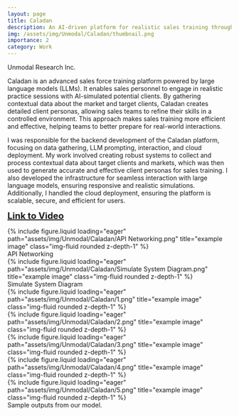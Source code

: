 ```yaml
---
layout: page
title: Caladan
description: An AI-driven platform for realistic sales training through simulated client interactions 2024
img: /assets/img/Unmodal/Caladan/thumbnail.png
importance: 2
category: Work
---
```


Unmodal Research Inc.

Caladan is an advanced sales force training platform powered by large language models (LLMs). It enables sales personnel to engage in realistic practice sessions with AI-simulated potential clients. By gathering contextual data about the market and target clients, Caladan creates detailed client personas, allowing sales teams to refine their skills in a controlled environment. This approach makes sales training more efficient and effective, helping teams to better prepare for real-world interactions.

I was responsible for the backend development of the Caladan platform, focusing on data gathering, LLM prompting, interaction, and cloud deployment. My work involved creating robust systems to collect and process contextual data about target clients and markets, which was then used to generate accurate and effective client personas for sales training. I also developed the infrastructure for seamless interaction with large language models, ensuring responsive and realistic simulations. Additionally, I handled the cloud deployment, ensuring the platform is scalable, secure, and efficient for users.


<a href="https://www.youtube.com/playlist?list=PLQj3Su353trwYVG-8IaqRaT-ilFBj5IfM" target="_blank" style="font-size: 20px; font-weight: bold;">Link to Video</a>

<div class="row">
    <div class="col-sm mt-3 mt-md-0">
        {% include figure.liquid loading="eager" path="assets/img/Unmodal/Caladan/API Networking.png" title="example image" class="img-fluid rounded z-depth-1" %}
    </div>
</div>
<div class="caption">
API Networking
</div>

<div class="row">
    <div class="col-sm mt-3 mt-md-0">
        {% include figure.liquid loading="eager" path="assets/img/Unmodal/Caladan/Simulate System Diagram.png" title="example image" class="img-fluid rounded z-depth-1" %}
    </div>
</div>
<div class="caption">
Simulate System Diagram
</div>

<div class="row justify-content-sm-center">
    <div class="col-sm-4 mt-3 mt-md-0">
        {% include figure.liquid loading="eager" path="assets/img/Unmodal/Caladan/1.png" title="example image" class="img-fluid rounded z-depth-1" %}
    </div>
    <div class="col-sm-4 mt-3 mt-md-0">
        {% include figure.liquid loading="eager" path="assets/img/Unmodal/Caladan/2.png" title="example image" class="img-fluid rounded z-depth-1" %}
    </div>
    <div class="col-sm-4 mt-3 mt-md-0">
        {% include figure.liquid loading="eager" path="assets/img/Unmodal/Caladan/3.png" title="example image" class="img-fluid rounded z-depth-1" %}
    </div>
    <div class="col-sm-4 mt-3 mt-md-0">
        {% include figure.liquid loading="eager" path="assets/img/Unmodal/Caladan/4.png" title="example image" class="img-fluid rounded z-depth-1" %}
    </div>
     <div class="col-sm-4 mt-3 mt-md-0">
        {% include figure.liquid loading="eager" path="assets/img/Unmodal/Caladan/5.png" title="example image" class="img-fluid rounded z-depth-1" %}
    </div>
</div>
<div class="caption">
    Sample outputs from our model.
</div>
